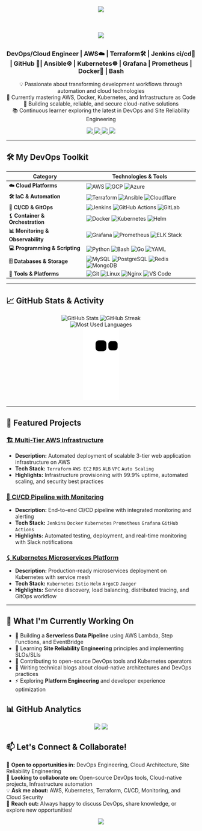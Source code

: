 <div align="center">
  <img src="https://capsule-render.vercel.app/api?type=waving&color=gradient&height=100&section=header&animation=fadeIn" />
</div>

<h1 align="center">
  <img src="https://readme-typing-svg.herokuapp.com/?font=Inter&size=32&center=true&vCenter=true&width=500&height=70&color=4493F8&duration=4000&lines=Hi+There!+👋;+I'm+Shishant+Kanojia!;DevOps+Enthusiast;Cloud+Explorer;" />
</h1>

<h3 align="center">DevOps/Cloud Engineer | AWS☁️ | Terraform🛠️ | Jenkins ci/cd🚀 | GitHub 🔗| Ansible⚙️ | Kubernetes☸️ | Grafana | Prometheus | Docker🐳 | Bash</h3>

<p align="center">
  💡 Passionate about transforming development workflows through automation and cloud technologies<br/>
  🌱 Currently mastering AWS, Docker, Kubernetes, and Infrastructure as Code<br/>
  🎯 Building scalable, reliable, and secure cloud-native solutions<br/>
  📚 Continuous learner exploring the latest in DevOps and Site Reliability Engineering
</p>

<div align="center">
  <a href="https://www.linkedin.com/in/shishant-kanojia">
    <img src="https://img.shields.io/badge/LinkedIn-0077B5?style=for-the-badge&logo=linkedin&logoColor=white" />
  </a>
  <a href="mailto:shishantsingh80@gmail.com">
    <img src="https://img.shields.io/badge/Gmail-D14836?style=for-the-badge&logo=gmail&logoColor=white" />
  </a>
  <a href="https://github.com/Shishant90">
    <img src="https://img.shields.io/badge/GitHub-100000?style=for-the-badge&logo=github&logoColor=white" />
  </a>
  <a href="https://twitter.com/ShishantK">
    <img src="https://img.shields.io/badge/Twitter-1DA1F2?style=for-the-badge&logo=twitter&logoColor=white" />
  </a>
</div>

---

## 🛠 My DevOps Toolkit

| Category | Technologies & Tools |
| --------------------- | --------------------------------------------------------------------------------------------------------------------------------------------------------------------------------------------------------------------------------------------------------------------------------------------------------------------------------------------------------------------------------------------------------------------------------------------------------------------------------- |
| **☁️ Cloud Platforms** | <img src="https://skillicons.dev/icons?i=aws" alt="AWS" title="AWS" width="40" height="40"/> <img src="https://skillicons.dev/icons?i=gcp" alt="GCP" title="GCP" width="40" height="40"/> <img src="https://skillicons.dev/icons?i=azure" alt="Azure" title="Azure" width="40" height="40"/> |
| **🛠️ IaC & Automation** | <img src="https://skillicons.dev/icons?i=terraform" alt="Terraform" title="Terraform" width="40" height="40"/> <img src="https://skillicons.dev/icons?i=ansible" alt="Ansible" title="Ansible" width="40" height="40"/> <img src="https://skillicons.dev/icons?i=cloudflare" alt="Cloudflare" title="Cloudflare" width="40" height="40"/> |
| **🚀 CI/CD & GitOps** | <img src="https://skillicons.dev/icons?i=jenkins" alt="Jenkins" title="Jenkins" width="40" height="40"/> <img src="https://skillicons.dev/icons?i=githubactions" alt="GitHub Actions" title="GitHub Actions" width="40" height="40"/> <img src="https://skillicons.dev/icons?i=gitlab" alt="GitLab" title="GitLab" width="40" height="40"/> |
| **⚸️ Container & Orchestration** | <img src="https://skillicons.dev/icons?i=docker" alt="Docker" title="Docker" width="40" height="40"/> <img src="https://skillicons.dev/icons?i=kubernetes" alt="Kubernetes" title="Kubernetes" width="40" height="40"/> <img src="https://skillicons.dev/icons?i=helm" alt="Helm" title="Helm" width="40" height="40"/> |
| **📊 Monitoring & Observability** | <img src="https://skillicons.dev/icons?i=grafana" alt="Grafana" title="Grafana" width="40" height="40"/> <img src="https://skillicons.dev/icons?i=prometheus" alt="Prometheus" title="Prometheus" width="40" height="40"/> <img src="https://skillicons.dev/icons?i=elasticsearch" alt="ELK Stack" title="ELK Stack" width="40" height="40"/> |
| **💻 Programming & Scripting** | <img src="https://skillicons.dev/icons?i=python" alt="Python" title="Python" width="40" height="40"/> <img src="https://skillicons.dev/icons?i=bash" alt="Bash" title="Bash" width="40" height="40"/> <img src="https://skillicons.dev/icons?i=go" alt="Go" title="Go" width="40" height="40"/> <img src="https://skillicons.dev/icons?i=yaml" alt="YAML" title="YAML" width="40" height="40"/> |
| **🗄️ Databases & Storage** | <img src="https://skillicons.dev/icons?i=mysql" alt="MySQL" title="MySQL" width="40" height="40"/> <img src="https://skillicons.dev/icons?i=postgresql" alt="PostgreSQL" title="PostgreSQL" width="40" height="40"/> <img src="https://skillicons.dev/icons?i=redis" alt="Redis" title="Redis" width="40" height="40"/> <img src="https://skillicons.dev/icons?i=mongodb" alt="MongoDB" title="MongoDB" width="40" height="40"/> |
| **🔧 Tools & Platforms** | <img src="https://skillicons.dev/icons?i=git" alt="Git" title="Git" width="40" height="40"/> <img src="https://skillicons.dev/icons?i=linux" alt="Linux" title="Linux" width="40" height="40"/> <img src="https://skillicons.dev/icons?i=nginx" alt="Nginx" title="Nginx" width="40" height="40"/> <img src="https://skillicons.dev/icons?i=vscode" alt="VS Code" title="VS Code" width="40" height="40"/> |

---

## 📈 GitHub Stats & Activity

<div align="center">
  <img width="400" src="https://github-readme-stats.vercel.app/api?username=Shishant90&show_icons=true&theme=transparent&rank_icon=github&hide_title=true" alt="GitHub Stats" />
  <img width="400" src="https://github-readme-streak-stats.herokuapp.com/?user=Shishant90&theme=transparent&border_radius=10" alt="GitHub Streak" />
</div>

<div align="center">
  <img src="https://github-readme-stats.vercel.app/api/top-langs/?username=Shishant90&layout=compact&theme=transparent&border_radius=10" alt="Most Used Languages" />
</div>

<div align="center">
  <img src="https://github.com/Shishant90/Shishant90/blob/output/github-contribution-grid-snake.svg" alt="Snake Game" />
</div>

---

## 🚀 Featured Projects

### [🏗️ Multi-Tier AWS Infrastructure](https://github.com/Shishant90/aws-terraform-infrastructure)
- **Description:** Automated deployment of scalable 3-tier web application infrastructure on AWS
- **Tech Stack:** `Terraform` `AWS EC2` `RDS` `ALB` `VPC` `Auto Scaling`
- **Highlights:** Infrastructure provisioning with 99.9% uptime, automated scaling, and security best practices

### [🔄 CI/CD Pipeline with Monitoring](https://github.com/Shishant90/devops-pipeline)
- **Description:** End-to-end CI/CD pipeline with integrated monitoring and alerting
- **Tech Stack:** `Jenkins` `Docker` `Kubernetes` `Prometheus` `Grafana` `GitHub Actions`
- **Highlights:** Automated testing, deployment, and real-time monitoring with Slack notifications

### [⚸️ Kubernetes Microservices Platform](https://github.com/Shishant90/k8s-microservices)
- **Description:** Production-ready microservices deployment on Kubernetes with service mesh
- **Tech Stack:** `Kubernetes` `Istio` `Helm` `ArgoCD` `Jaeger`
- **Highlights:** Service discovery, load balancing, distributed tracing, and GitOps workflow

---

## 🎯 What I'm Currently Working On

- 🔭 Building a **Serverless Data Pipeline** using AWS Lambda, Step Functions, and EventBridge
- 🌱 Learning **Site Reliability Engineering** principles and implementing SLOs/SLIs
- 👯 Contributing to open-source DevOps tools and Kubernetes operators
- 💬 Writing technical blogs about cloud-native architectures and DevOps practices
- ⚡ Exploring **Platform Engineering** and developer experience optimization

## 📊 GitHub Analytics

<div align="center">
  <img height="180em" src="https://github-readme-stats.vercel.app/api?username=Shishant90&show_icons=true&theme=tokyonight&include_all_commits=true&count_private=true"/>
  <img height="180em" src="https://github-readme-stats.vercel.app/api/top-langs/?username=Shishant90&layout=compact&langs_count=8&theme=tokyonight"/>
</div>

## 📫 Let's Connect & Collaborate!

💼 **Open to opportunities in:** DevOps Engineering, Cloud Architecture, Site Reliability Engineering<br/>
🤝 **Looking to collaborate on:** Open-source DevOps tools, Cloud-native projects, Infrastructure automation<br/>
💡 **Ask me about:** AWS, Kubernetes, Terraform, CI/CD, Monitoring, and Cloud Security<br/>
📧 **Reach out:** Always happy to discuss DevOps, share knowledge, or explore new opportunities!

<div align="center">
  <img src="https://capsule-render.vercel.app/api?type=waving&color=gradient&height=100&section=footer&animation=fadeIn" />
</div>